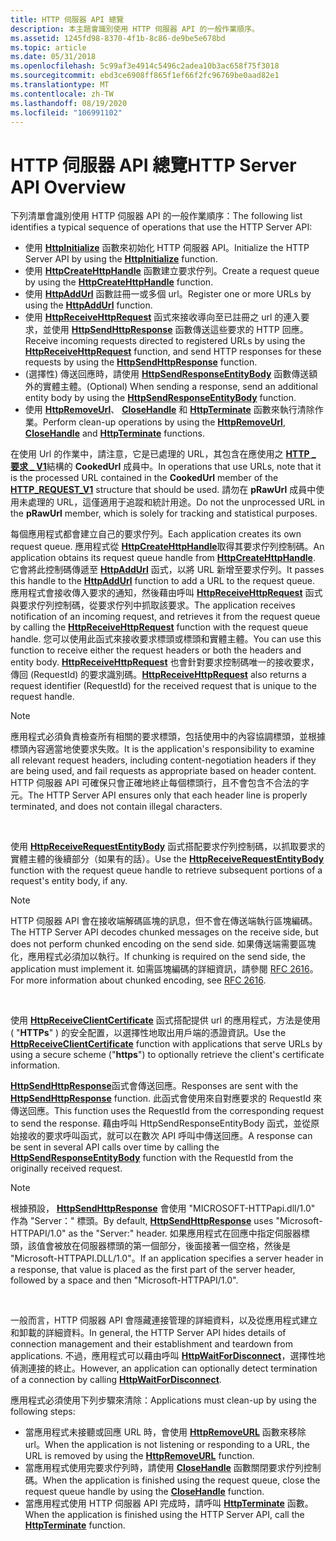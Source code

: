 ```yaml
---
title: HTTP 伺服器 API 總覽
description: 本主題會識別使用 HTTP 伺服器 API 的一般作業順序。
ms.assetid: 1245fd98-8370-4f1b-8c86-de9be5e678bd
ms.topic: article
ms.date: 05/31/2018
ms.openlocfilehash: 5c99af3e4914c5496c2adea10b3ac658f75f3018
ms.sourcegitcommit: ebd3ce6908ff865f1ef66f2fc96769be0aad82e1
ms.translationtype: MT
ms.contentlocale: zh-TW
ms.lasthandoff: 08/19/2020
ms.locfileid: "106991102"
---
```

# <a name="http-server-api-overview"></a><span data-ttu-id="1ae63-103">HTTP 伺服器 API 總覽</span><span class="sxs-lookup"><span data-stu-id="1ae63-103">HTTP Server API Overview</span></span>

<span data-ttu-id="1ae63-104">下列清單會識別使用 HTTP 伺服器 API 的一般作業順序：</span><span class="sxs-lookup"><span data-stu-id="1ae63-104">The following list identifies a typical sequence of operations that use the HTTP Server API:</span></span>

-   <span data-ttu-id="1ae63-105">使用 [**HttpInitialize**](/windows/desktop/api/Http/nf-http-httpinitialize) 函數來初始化 HTTP 伺服器 API。</span><span class="sxs-lookup"><span data-stu-id="1ae63-105">Initialize the HTTP Server API by using the [**HttpInitialize**](/windows/desktop/api/Http/nf-http-httpinitialize) function.</span></span>
-   <span data-ttu-id="1ae63-106">使用 [**HttpCreateHttpHandle**](/windows/desktop/api/Http/nf-http-httpcreatehttphandle) 函數建立要求佇列。</span><span class="sxs-lookup"><span data-stu-id="1ae63-106">Create a request queue by using the [**HttpCreateHttpHandle**](/windows/desktop/api/Http/nf-http-httpcreatehttphandle) function.</span></span>
-   <span data-ttu-id="1ae63-107">使用 [**HttpAddUrl**](/windows/desktop/api/Http/nf-http-httpaddurl) 函數註冊一或多個 url。</span><span class="sxs-lookup"><span data-stu-id="1ae63-107">Register one or more URLs by using the [**HttpAddUrl**](/windows/desktop/api/Http/nf-http-httpaddurl) function.</span></span>
-   <span data-ttu-id="1ae63-108">使用 [**HttpReceiveHttpRequest**](/windows/desktop/api/Http/nf-http-httpreceivehttprequest) 函式來接收導向至已註冊之 url 的連入要求，並使用 [**HttpSendHttpResponse**](/windows/desktop/api/Http/nf-http-httpsendhttpresponse) 函數傳送這些要求的 HTTP 回應。</span><span class="sxs-lookup"><span data-stu-id="1ae63-108">Receive incoming requests directed to registered URLs by using the [**HttpReceiveHttpRequest**](/windows/desktop/api/Http/nf-http-httpreceivehttprequest) function, and send HTTP responses for these requests by using the [**HttpSendHttpResponse**](/windows/desktop/api/Http/nf-http-httpsendhttpresponse) function.</span></span>
-   <span data-ttu-id="1ae63-109"> (選擇性) 傳送回應時，請使用 [**HttpSendResponseEntityBody**](/windows/desktop/api/Http/nf-http-httpsendresponseentitybody) 函數傳送額外的實體主體。</span><span class="sxs-lookup"><span data-stu-id="1ae63-109">(Optional) When sending a response, send an additional entity body by using the [**HttpSendResponseEntityBody**](/windows/desktop/api/Http/nf-http-httpsendresponseentitybody) function.</span></span>
-   <span data-ttu-id="1ae63-110">使用 [**HttpRemoveUrl**](/windows/desktop/api/Http/nf-http-httpremoveurl)、 [**CloseHandle**](/windows/desktop/api/handleapi/nf-handleapi-closehandle) 和 [**HttpTerminate**](/windows/desktop/api/Http/nf-http-httpterminate) 函數來執行清除作業。</span><span class="sxs-lookup"><span data-stu-id="1ae63-110">Perform clean-up operations by using the [**HttpRemoveUrl**](/windows/desktop/api/Http/nf-http-httpremoveurl), [**CloseHandle**](/windows/desktop/api/handleapi/nf-handleapi-closehandle) and [**HttpTerminate**](/windows/desktop/api/Http/nf-http-httpterminate) functions.</span></span>

<span data-ttu-id="1ae63-111">在使用 Url 的作業中，請注意，它是已處理的 URL，其包含在應使用之 [**HTTP \_ 要求 \_ V1**](/windows/desktop/api/Http/ns-http-http_request_v1)結構的 **CookedUrl** 成員中。</span><span class="sxs-lookup"><span data-stu-id="1ae63-111">In operations that use URLs, note that it is the processed URL contained in the **CookedUrl** member of the [**HTTP\_REQUEST\_V1**](/windows/desktop/api/Http/ns-http-http_request_v1) structure that should be used.</span></span> <span data-ttu-id="1ae63-112">請勿在 **pRawUrl** 成員中使用未處理的 URL，這僅適用于追蹤和統計用途。</span><span class="sxs-lookup"><span data-stu-id="1ae63-112">Do not the unprocessed URL in the **pRawUrl** member, which is solely for tracking and statistical purposes.</span></span>

<span data-ttu-id="1ae63-113">每個應用程式都會建立自己的要求佇列。</span><span class="sxs-lookup"><span data-stu-id="1ae63-113">Each application creates its own request queue.</span></span> <span data-ttu-id="1ae63-114">應用程式從 [**HttpCreateHttpHandle**](/windows/desktop/api/Http/nf-http-httpcreatehttphandle)取得其要求佇列控制碼。</span><span class="sxs-lookup"><span data-stu-id="1ae63-114">An application obtains its request queue handle from [**HttpCreateHttpHandle**](/windows/desktop/api/Http/nf-http-httpcreatehttphandle).</span></span> <span data-ttu-id="1ae63-115">它會將此控制碼傳遞至 [**HttpAddUrl**](/windows/desktop/api/Http/nf-http-httpaddurl) 函式，以將 URL 新增至要求佇列。</span><span class="sxs-lookup"><span data-stu-id="1ae63-115">It passes this handle to the [**HttpAddUrl**](/windows/desktop/api/Http/nf-http-httpaddurl) function to add a URL to the request queue.</span></span> <span data-ttu-id="1ae63-116">應用程式會接收傳入要求的通知，然後藉由呼叫 [**HttpReceiveHttpRequest**](/windows/desktop/api/Http/nf-http-httpreceivehttprequest) 函式與要求佇列控制碼，從要求佇列中抓取該要求。</span><span class="sxs-lookup"><span data-stu-id="1ae63-116">The application receives notification of an incoming request, and retrieves it from the request queue by calling the [**HttpReceiveHttpRequest**](/windows/desktop/api/Http/nf-http-httpreceivehttprequest) function with the request queue handle.</span></span> <span data-ttu-id="1ae63-117">您可以使用此函式來接收要求標頭或標頭和實體主體。</span><span class="sxs-lookup"><span data-stu-id="1ae63-117">You can use this function to receive either the request headers or both the headers and entity body.</span></span> <span data-ttu-id="1ae63-118">[**HttpReceiveHttpRequest**](/windows/desktop/api/Http/nf-http-httpreceivehttprequest) 也會針對要求控制碼唯一的接收要求，傳回 (RequestId) 的要求識別碼。</span><span class="sxs-lookup"><span data-stu-id="1ae63-118">[**HttpReceiveHttpRequest**](/windows/desktop/api/Http/nf-http-httpreceivehttprequest) also returns a request identifier (RequestId) for the received request that is unique to the request handle.</span></span>

> [!Note]  
> <span data-ttu-id="1ae63-119">應用程式必須負責檢查所有相關的要求標頭，包括使用中的內容協調標頭，並根據標頭內容適當地使要求失敗。</span><span class="sxs-lookup"><span data-stu-id="1ae63-119">It is the application's responsibility to examine all relevant request headers, including content-negotiation headers if they are being used, and fail requests as appropriate based on header content.</span></span> <span data-ttu-id="1ae63-120">HTTP 伺服器 API 可確保只會正確地終止每個標頭行，且不會包含不合法的字元。</span><span class="sxs-lookup"><span data-stu-id="1ae63-120">The HTTP Server API ensures only that each header line is properly terminated, and does not contain illegal characters.</span></span>

 

<span data-ttu-id="1ae63-121">使用 [**HttpReceiveRequestEntityBody**](/windows/desktop/api/Http/nf-http-httpreceiverequestentitybody) 函式搭配要求佇列控制碼，以抓取要求的實體主體的後續部分（如果有的話）。</span><span class="sxs-lookup"><span data-stu-id="1ae63-121">Use the [**HttpReceiveRequestEntityBody**](/windows/desktop/api/Http/nf-http-httpreceiverequestentitybody) function with the request queue handle to retrieve subsequent portions of a request's entity body, if any.</span></span>

> [!Note]  
> <span data-ttu-id="1ae63-122">HTTP 伺服器 API 會在接收端解碼區塊的訊息，但不會在傳送端執行區塊編碼。</span><span class="sxs-lookup"><span data-stu-id="1ae63-122">The HTTP Server API decodes chunked messages on the receive side, but does not perform chunked encoding on the send side.</span></span> <span data-ttu-id="1ae63-123">如果傳送端需要區塊化，應用程式必須加以執行。</span><span class="sxs-lookup"><span data-stu-id="1ae63-123">If chunking is required on the send side, the application must implement it.</span></span> <span data-ttu-id="1ae63-124">如需區塊編碼的詳細資訊，請參閱 [RFC 2616](https://www.ietf.org/rfc/rfc2616.txt)。</span><span class="sxs-lookup"><span data-stu-id="1ae63-124">For more information about chunked encoding, see [RFC 2616](https://www.ietf.org/rfc/rfc2616.txt).</span></span>

 

<span data-ttu-id="1ae63-125">使用 [**HttpReceiveClientCertificate**](/windows/desktop/api/Http/nf-http-httpreceiveclientcertificate) 函式搭配提供 url 的應用程式，方法是使用 ( "**HTTPs**" ) 的安全配置，以選擇性地取出用戶端的憑證資訊。</span><span class="sxs-lookup"><span data-stu-id="1ae63-125">Use the [**HttpReceiveClientCertificate**](/windows/desktop/api/Http/nf-http-httpreceiveclientcertificate) function with applications that serve URLs by using a secure scheme ("**https**") to optionally retrieve the client's certificate information.</span></span>

<span data-ttu-id="1ae63-126">[**HttpSendHttpResponse**](/windows/desktop/api/Http/nf-http-httpsendhttpresponse)函式會傳送回應。</span><span class="sxs-lookup"><span data-stu-id="1ae63-126">Responses are sent with the [**HttpSendHttpResponse**](/windows/desktop/api/Http/nf-http-httpsendhttpresponse) function.</span></span> <span data-ttu-id="1ae63-127">此函式會使用來自對應要求的 RequestId 來傳送回應。</span><span class="sxs-lookup"><span data-stu-id="1ae63-127">This function uses the RequestId from the corresponding request to send the response.</span></span> <span data-ttu-id="1ae63-128">藉由呼叫 HttpSendResponseEntityBody 函式，並從原始接收的要求呼叫[](/windows/desktop/api/Http/nf-http-httpsendresponseentitybody)函式，就可以在數次 API 呼叫中傳送回應。</span><span class="sxs-lookup"><span data-stu-id="1ae63-128">A response can be sent in several API calls over time by calling the [**HttpSendResponseEntityBody**](/windows/desktop/api/Http/nf-http-httpsendresponseentitybody) function with the RequestId from the originally received request.</span></span>

> [!Note]  
> <span data-ttu-id="1ae63-129">根據預設， [**HttpSendHttpResponse**](/windows/desktop/api/Http/nf-http-httpsendhttpresponse) 會使用 "MICROSOFT-HTTPapi.dll/1.0" 作為 "Server：" 標頭。</span><span class="sxs-lookup"><span data-stu-id="1ae63-129">By default, [**HttpSendHttpResponse**](/windows/desktop/api/Http/nf-http-httpsendhttpresponse) uses "Microsoft-HTTPAPI/1.0" as the "Server:" header.</span></span> <span data-ttu-id="1ae63-130">如果應用程式在回應中指定伺服器標頭，該值會被放在伺服器標頭的第一個部分，後面接著一個空格，然後是 "Microsoft-HTTPAPI.DLL/1.0"。</span><span class="sxs-lookup"><span data-stu-id="1ae63-130">If an application specifies a server header in a response, that value is placed as the first part of the server header, followed by a space and then "Microsoft-HTTPAPI/1.0".</span></span>

 

<span data-ttu-id="1ae63-131">一般而言，HTTP 伺服器 API 會隱藏連接管理的詳細資料，以及從應用程式建立和卸載的詳細資料。</span><span class="sxs-lookup"><span data-stu-id="1ae63-131">In general, the HTTP Server API hides details of connection management and their establishment and teardown from applications.</span></span> <span data-ttu-id="1ae63-132">不過，應用程式可以藉由呼叫 [**HttpWaitForDisconnect**](/windows/desktop/api/Http/nf-http-httpwaitfordisconnect)，選擇性地偵測連接的終止。</span><span class="sxs-lookup"><span data-stu-id="1ae63-132">However, an application can optionally detect termination of a connection by calling [**HttpWaitForDisconnect**](/windows/desktop/api/Http/nf-http-httpwaitfordisconnect).</span></span>

<span data-ttu-id="1ae63-133">應用程式必須使用下列步驟來清除：</span><span class="sxs-lookup"><span data-stu-id="1ae63-133">Applications must clean-up by using the following steps:</span></span>

-   <span data-ttu-id="1ae63-134">當應用程式未接聽或回應 URL 時，會使用 [**HttpRemoveURL**](/windows/desktop/api/Http/nf-http-httpremoveurl) 函數來移除 url。</span><span class="sxs-lookup"><span data-stu-id="1ae63-134">When the application is not listening or responding to a URL, the URL is removed by using the [**HttpRemoveURL**](/windows/desktop/api/Http/nf-http-httpremoveurl) function.</span></span>
-   <span data-ttu-id="1ae63-135">當應用程式使用完要求佇列時，請使用 [**CloseHandle**](/windows/desktop/api/handleapi/nf-handleapi-closehandle) 函數關閉要求佇列控制碼。</span><span class="sxs-lookup"><span data-stu-id="1ae63-135">When the application is finished using the request queue, close the request queue handle by using the [**CloseHandle**](/windows/desktop/api/handleapi/nf-handleapi-closehandle) function.</span></span>
-   <span data-ttu-id="1ae63-136">當應用程式使用 HTTP 伺服器 API 完成時，請呼叫 [**HttpTerminate**](/windows/desktop/api/Http/nf-http-httpterminate) 函數。</span><span class="sxs-lookup"><span data-stu-id="1ae63-136">When the application is finished using the HTTP Server API, call the [**HttpTerminate**](/windows/desktop/api/Http/nf-http-httpterminate) function.</span></span>

 

 